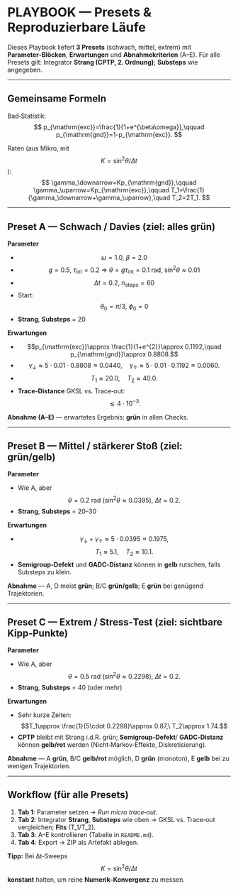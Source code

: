 
<!-- Math uses $$ ... $$ delimiters throughout -->

# PLAYBOOK — Presets & Reproduzierbare Läufe

Dieses Playbook liefert **3 Presets** (schwach, mittel, extrem) mit **Parameter‑Blöcken**, **Erwartungen** und **Abnahmekriterien** (A–E). Für alle Presets gilt: Integrator **Strang (CPTP, 2. Ordnung)**; **Substeps** wie angegeben.

---

## Gemeinsame Formeln

Bad‑Statistik:
$$
p_{\mathrm{exc}}=\frac{1}{1+e^{\beta\omega}},\qquad
p_{\mathrm{gnd}}=1-p_{\mathrm{exc}}.
$$

Raten (aus Mikro, mit $$K=\sin^2\theta/\Delta t$$):
$$
\gamma_\downarrow=Kp_{\mathrm{gnd}},\qquad
\gamma_\uparrow=Kp_{\mathrm{exc}},\qquad
T_1=\frac{1}{\gamma_\downarrow+\gamma_\uparrow},\quad
T_2=2T_1.
$$

---

## Preset A — **Schwach / Davies** (ziel: alles grün)

**Parameter**
- $$\omega=1.0,\ \beta=2.0$$
- $$g=0.5,\ \tau_{\mathrm{int}}=0.2\ \Rightarrow\ \theta=g\tau_{\mathrm{int}}=0.1\ \mathrm{rad},\ \sin^2\theta\approx 0.01$$
- $$\Delta t=0.2,\ n_{\mathrm{steps}}=60$$
- Start: $$\theta_0=\pi/3,\ \phi_0=0$$
- **Strang**, **Substeps** = 20

**Erwartungen**
- $$p_{\mathrm{exc}}\approx \frac{1}{1+e^{2}}\approx 0.1192,\quad p_{\mathrm{gnd}}\approx 0.8808.$$
- $$\gamma_\downarrow\approx 5\cdot 0.01\cdot 0.8808\approx 0.0440,\quad
  \gamma_\uparrow\approx 5\cdot 0.01\cdot 0.1192\approx 0.0060.$$
- $$T_1\approx 20.0,\quad T_2\approx 40.0.$$
- **Trace‑Distance** GKSL vs. Trace‑out: $$\lesssim 4\cdot 10^{-3}.$$

**Abnahme (A–E)** — erwartetes Ergebnis: **grün** in allen Checks.

---

## Preset B — **Mittel / stärkerer Stoß** (ziel: grün/gelb)

**Parameter**
- Wie A, aber $$\theta=0.2\ \mathrm{rad}\ (\sin^2\theta\approx 0.0395),\ \Delta t=0.2.$$
- **Strang**, **Substeps** = 20–30

**Erwartungen**
- $$\gamma_\downarrow+\gamma_\uparrow\approx 5\cdot 0.0395\approx 0.1975,$$
  $$T_1\approx 5.1,\quad T_2\approx 10.1.$$
- **Semigroup‑Defekt** und **GADC‑Distanz** können in **gelb** rutschen, falls Substeps zu klein.

**Abnahme** — A, D meist **grün**; B/C **grün/gelb**; E **grün** bei genügend Trajektorien.

---

## Preset C — **Extrem / Stress‑Test** (ziel: sichtbare Kipp‑Punkte)

**Parameter**
- Wie A, aber $$\theta=0.5\ \mathrm{rad}\ (\sin^2\theta\approx 0.2298),\ \Delta t=0.2.$$
- **Strang**, **Substeps** = 40 (oder mehr)

**Erwartungen**
- Sehr kurze Zeiten: $$T_1\approx \frac{1}{5\cdot 0.2298}\approx 0.87,\ T_2\approx 1.74.$$
- **CPTP** bleibt mit Strang i.d.R. grün; **Semigroup‑Defekt**/ **GADC‑Distanz** können **gelb/rot** werden (Nicht‑Markov‑Effekte, Diskretisierung).

**Abnahme** — A **grün**, B/C **gelb/rot** möglich, D **grün** (monoton), E **gelb** bei zu wenigen Trajektorien.

---

## Workflow (für alle Presets)

1. **Tab 1**: Parameter setzen → *Run micro trace‑out*.  
2. **Tab 2**: Integrator **Strang**, **Substeps** wie oben → GKSL vs. Trace‑out vergleichen; **Fits** \(T_1/T_2\).  
3. **Tab 3**: A–E kontrollieren (Tabelle in `README.md`).  
4. **Tab 4**: Export → ZIP als Artefakt ablegen.

**Tipp:** Bei Δt‑Sweeps $$K=\sin^2\theta/\Delta t$$ **konstant** halten, um reine **Numerik‑Konvergenz** zu messen.
